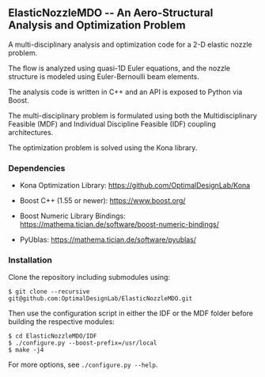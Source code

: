 ## ElasticNozzleMDO -- An Aero-Structural Analysis and Optimization Problem

A multi-disciplinary analysis and optimization code for a 2-D elastic nozzle problem.

The flow is analyzed using quasi-1D Euler equations, and the nozzle structure is modeled 
using Euler-Bernoulli beam elements.

The analysis code is written in C++ and an API is exposed to Python via Boost.

The multi-disciplinary problem is formulated using both the Multidisciplinary Feasible 
(MDF) and Individual Discipline Feasible (IDF) coupling architectures.

The optimization problem is solved using the Kona library.

### Dependencies

+ Kona Optimization Library:
https://github.com/OptimalDesignLab/Kona

+ Boost C++ (1.55 or newer):
https://www.boost.org/

+ Boost Numeric Library Bindings:
https://mathema.tician.de/software/boost-numeric-bindings/

+ PyUblas:
https://mathema.tician.de/software/pyublas/

### Installation

Clone the repository including submodules using:

```
$ git clone --recursive git@github.com:OptimalDesignLab/ElasticNozzleMDO.git
```

Then use the configuration script in either the IDF or the MDF folder before 
building the respective modules:

```
$ cd ElasticNozzleMDO/IDF
$ ./configure.py --boost-prefix=/usr/local
$ make -j4
```
For more options, see `./configure.py --help`.
